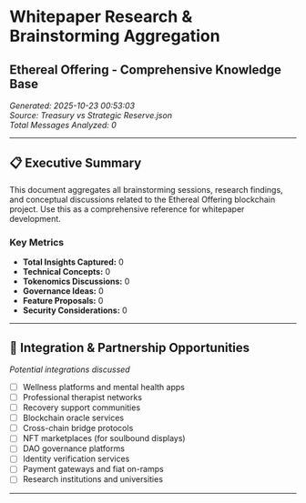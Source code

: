 # Whitepaper Research & Brainstorming Aggregation
## Ethereal Offering - Comprehensive Knowledge Base

*Generated: 2025-10-23 00:53:03*  
*Source: Treasury vs Strategic Reserve.json*  
*Total Messages Analyzed: 0*

---

## 📋 Executive Summary

This document aggregates all brainstorming sessions, research findings, and conceptual discussions related to the Ethereal Offering blockchain project. Use this as a comprehensive reference for whitepaper development.

### Key Metrics
- **Total Insights Captured:** 0
- **Technical Concepts:** 0
- **Tokenomics Discussions:** 0
- **Governance Ideas:** 0
- **Feature Proposals:** 0
- **Security Considerations:** 0

---

## 🔗 Integration & Partnership Opportunities

*Potential integrations discussed*

- [ ] Wellness platforms and mental health apps
- [ ] Professional therapist networks
- [ ] Recovery support communities
- [ ] Blockchain oracle services
- [ ] Cross-chain bridge protocols
- [ ] NFT marketplaces (for soulbound displays)
- [ ] DAO governance platforms
- [ ] Identity verification services
- [ ] Payment gateways and fiat on-ramps
- [ ] Research institutions and universities

---

